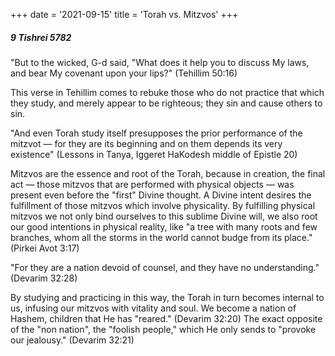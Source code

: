 +++
date = '2021-09-15'
title = 'Torah vs. Mitzvos'
+++

##### 9 Tishrei 5782

"But to the wicked, G-d said, "What does it help you to discuss My laws, and bear My covenant upon your lips?" (Tehillim 50:16)

This verse in Tehillim comes to rebuke those who do not practice that which they study, and merely appear to be righteous; they sin and cause others to sin.

"And even Torah study itself presupposes the prior performance of the mitzvot — for they are its beginning and on them depends its very existence" (Lessons in Tanya, Iggeret HaKodesh middle of Epistle 20)

Mitzvos are the essence and root of the Torah, because in creation, the final act — those mitzvos that are performed with physical objects — was present even before the "first" Divine thought. A Divine intent desires the fulfillment of those mitzvos which involve physicality. By fulfilling physical mitzvos we not only bind ourselves to this sublime Divine will, we also root our good intentions in physical reality, like "a tree with many roots and few branches, whom all the storms in the world cannot budge from its place." (Pirkei Avot 3:17)

"For they are a nation devoid of counsel, and they have no understanding." (Devarim 32:28)

By studying and practicing in this way, the Torah in turn becomes internal to us, infusing our mitzvos with vitality and soul. We become a nation of Hashem, children that He has "reared." (Devarim 32:20) The exact opposite of the "non nation", the "foolish people," which He only sends to "provoke our jealousy." (Devarim 32:21)
